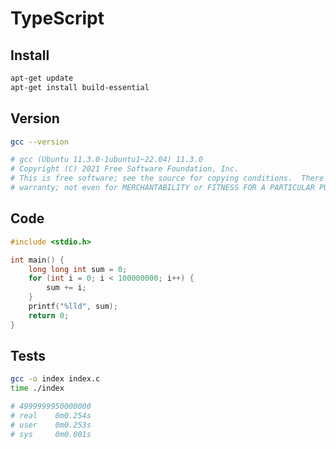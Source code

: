 # TypeScript

## Install

```bash
apt-get update
apt-get install build-essential
```

## Version
```bash
gcc --version

# gcc (Ubuntu 11.3.0-1ubuntu1~22.04) 11.3.0
# Copyright (C) 2021 Free Software Foundation, Inc.
# This is free software; see the source for copying conditions.  There is NO
# warranty; not even for MERCHANTABILITY or FITNESS FOR A PARTICULAR PURPOSE.
```

## Code

```c
#include <stdio.h>

int main() {
    long long int sum = 0;
    for (int i = 0; i < 100000000; i++) {
        sum += i;
    }
    printf("%lld", sum);
    return 0;
}
```

## Tests

```bash
gcc -o index index.c
time ./index

# 4999999950000000
# real    0m0.254s
# user    0m0.253s
# sys     0m0.001s
```

